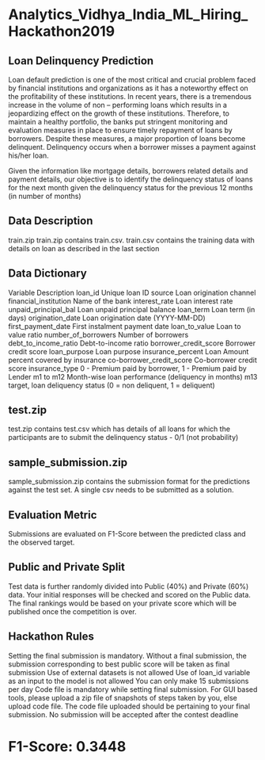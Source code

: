 # Analytics_Vidhya_India_ML_Hiring_Hackathon2019
## Loan Delinquency Prediction

Loan default prediction is one of the most critical and crucial problem faced by financial institutions and organizations as it has a noteworthy effect on the profitability of these institutions. In recent years, there is a tremendous increase in the volume of non – performing loans which results in a jeopardizing effect on the growth of these institutions. 
Therefore, to maintain a healthy portfolio, the banks put stringent monitoring and evaluation measures in place to ensure timely repayment of loans by borrowers. Despite these measures, a major proportion of loans become delinquent. Delinquency occurs when a borrower misses a payment against his/her loan.

Given the information like mortgage details, borrowers related details and payment details, our objective is to identify the delinquency status of loans for the next month given the delinquency status for the previous 12 months (in number of months)

## Data Description
train.zip
train.zip contains train.csv. train.csv contains the training data with details on loan as described in the last section

## Data Dictionary
Variable	Description
loan_id	Unique loan ID
source	Loan origination channel
financial_institution	Name of the bank
interest_rate	Loan interest rate
unpaid_principal_bal	Loan unpaid principal balance
loan_term	Loan term (in days)
origination_date	Loan origination date (YYYY-MM-DD)
first_payment_date	First instalment payment date
loan_to_value	Loan to value ratio
number_of_borrowers	Number of borrowers
debt_to_income_ratio	Debt-to-income ratio
borrower_credit_score	Borrower credit score
loan_purpose	Loan purpose
insurance_percent	Loan Amount percent covered by insurance
co-borrower_credit_score	Co-borrower credit score
insurance_type	0 - Premium paid by borrower, 1 - Premium paid by Lender
m1 to m12	Month-wise loan performance (deliquency in months)
m13	target, loan deliquency status (0 = non deliquent, 1 = deliquent)

## test.zip
test.zip contains test.csv which has details of all loans for which the participants are to submit the delinquency status - 0/1 (not probability)

## sample_submission.zip
sample_submission.zip contains the submission format for the predictions against the test set. A single csv needs to be submitted as a solution.

## Evaluation Metric
Submissions are evaluated on F1-Score between the predicted class and the observed target.
 
## Public and Private Split
Test data is further randomly divided into Public (40%) and Private (60%) data.
Your initial responses will be checked and scored on the Public data.
The final rankings would be based on your private score which will be published once the competition is over.

## Hackathon Rules
Setting the final submission is mandatory. Without a final submission, the submission corresponding to best public score will be taken as final submission
Use of external datasets is not allowed
Use of loan_id variable as an input to the model is not allowed
You can only make 15 submissions per day
Code file is mandatory while setting final submission. For GUI based tools, please upload a zip file of snapshots of steps taken by you, else upload code file.
The code file uploaded should be pertaining to your final submission.
No submission will be accepted after the contest deadline

# F1-Score: 0.3448
